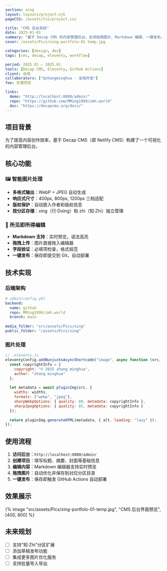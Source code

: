 ```yaml
---
section: xing
layout: layouts/project.njk
pageCSS: /assets/Css/project.css

title: "CMS 后台系统"
date: 2025-01-01
summary: "基于 Decap CMS 的内容管理后台，支持拖拽图片、Markdown 编辑、一键发布。"
cover: /assets/Pics/xing-portfolo-01-temp.jpg

categories: [design, dev]
tags: [cms, decap, eleventy, workflow]

period: 2025.01 – 2025.01
tools: [Decap CMS, Eleventy, GitHub Actions]
client: 自用
collaborators: ["@zhangminghua - 全栈开发"]
fee: 开源项目

links:
  demo: "http://localhost:8080/admin/"
  repo: "https://github.com/MMing1999/zmh.world"
  doc: "https://decapcms.org/docs/"
---
```


## 项目背景

为了提高内容创作效率，基于 Decap CMS（原 Netlify CMS）构建了一个可视化的内容管理后台。

## 核心功能

### 🖼️ 智能图片处理
- **多格式输出**：WebP + JPEG 自动生成
- **响应式尺寸**：400px, 800px, 1200px 三档适配
- **版权保护**：自动嵌入作者和版权信息
- **按分区存储**：xing（行·Doing）和 zhi（知·Zhi）独立管理

### 📝 所见即所得编辑
- **Markdown 支持**：实时预览，语法高亮
- **拖拽上传**：图片直接拖入编辑器
- **字段验证**：必填项检查，格式规范
- **一键发布**：保存即提交到 Git，自动部署

## 技术实现

### 后端架构
```yaml
# admin/config.yml
backend:
  name: github
  repo: MMing1999/zmh.world
  branch: main
  
media_folder: "src/assets/Pics/xing"
public_folder: "/assets/Pics/xing"
```

### 图片处理
```js
// .eleventy.js
eleventyConfig.addNunjucksAsyncShortcode("image", async function (src, alt, widths = [400, 800, 1200]) {
  const copyrightInfo = {
    copyright: "© 2025 zhang minghua",
    author: "zhang minghua"
  };
  
  let metadata = await pluginImg(src, {
    widths: widths,
    formats: ["webp", "jpeg"],
    sharpWebpOptions: { quality: 80, metadata: copyrightInfo },
    sharpJpegOptions: { quality: 85, metadata: copyrightInfo }
  });
  
  return pluginImg.generateHTML(metadata, { alt, loading: "lazy" });
});
```

## 使用流程

1. **访问后台**：`http://localhost:8080/admin/`
2. **创建项目**：填写标题、摘要、封面等基础信息
3. **编辑内容**：Markdown 编辑器支持实时预览
4. **拖拽图片**：自动优化并保存到对应分区目录
5. **一键发布**：保存即触发 GitHub Actions 自动部署

## 效果展示

{% image "src/assets/Pics/xing-portfolo-01-temp.jpg", "CMS 后台界面预览", [400, 800] %}

## 未来规划

- [ ] 支持"知·Zhi"分区扩展
- [ ] 添加草稿发布功能
- [ ] 集成更多图片优化服务
- [ ] 支持批量导入导出
